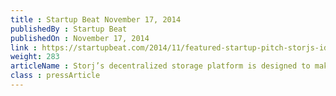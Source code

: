 ```yaml
---
title : Startup Beat November 17, 2014
publishedBy : Startup Beat
publishedOn : November 17, 2014
link : https://startupbeat.com/2014/11/featured-startup-pitch-storjs-id4014/
weight: 283
articleName : Storj’s decentralized storage platform is designed to make the cloud secure for everyone
class : pressArticle
---
```

